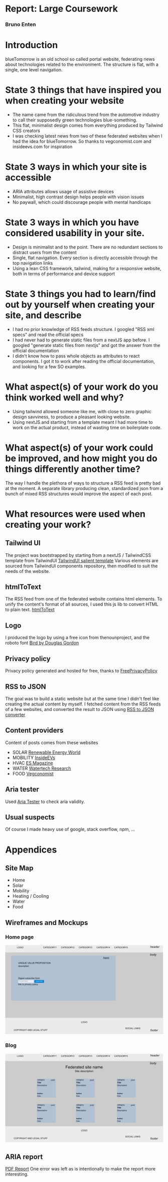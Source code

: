 # Report: Large Coursework
### Bruno Enten

# Introduction
blueTomorrow is an old school so called portal website, federating news about technologies related to the environment. The structure is flat, with a single, one level navigation.

# State 3 things that have inspired you when creating your website
* The name came from the ridiculous trend from the automotive industry to call their supposedly green technologies blue-something.
* This flat, minimalist design comes from everything produced by Tailwind CSS creators
* I was checking latest news from two of these federated websites when I had the idea for blueTomorrow. So thanks to vegconomist.com and insideevs.com for inspiration

# State 3 ways in which your site is accessible
* ARIA attributes allows usage of assistive devices
* Minimalist, high contrast design helps people with vision issues
* No paywall, which could discourage people with mental handicaps

# State 3 ways in which you have considered usability in your site.
* Design is minimalist and to the point. There are no redundant sections to distract users from the content
* Single, flat navigation. Every section is directly accessible through the top navigation links
* Using a lean CSS framework, tailwind, making for a responsive website, both in terms of performance and device support

# State 3 things you had to learn/find out by yourself when creating your site, and describe
* I had no prior knowledge of RSS feeds structure. I googled "RSS xml specs" and read the official specs
* I had never had to generate static files from a nextJS app before. I googled "generate static files from nextjs" and got the answer from the official documentation
* I didn't know how to pass whole objects as attributes to react components. I got it to work after reading the official documentation, and looking for a few SO examples.

# What aspect(s) of your work do you think worked well and why?
* Using tailwind allowed someone like me, with close to zero graphic design savviness, to produce a pleasant looking website.
* Using nextJS and starting from a template meant I had more time to work on the actual product, instead of wasting time on boilerplate code.

# What aspect(s) of your work could be improved, and how might you do things differently another time?
The way I handle the plethora of ways to structure a RSS feed is pretty bad at the moment. A separate library producing clean, standardized json from a bunch of mixed RSS structures would improve the aspect of each post.

# What resources were used when creating your work?
## Tailwind UI
The project was bootstrapped by starting from a nextJS / TailwindCSS template from TailwindUI
[TailwindUI salient template](https://tailwindui.com/templates/salient)
Various elements are sourced from TailwindUI components repository, then modified to suit the needs of the website.

## htmlToText
The RSS feed from one of the federated website contains html elements. To unify the content's format of all sources, I used this js lib to convert HTML to plain text.
[htmlToText](https://github.com/Sanchithasharma/htmlToText)

## Logo
I produced the logo by using a free icon from thenounproject, and the roboto font
[Bird by Douglas Gordon](https://thenounproject.com/browse/icons/term/bird)

## Privacy policy
Privacy policy generated and hosted for free, thanks to
[FreePrivacyPolicy](https://app.freeprivacypolicy.com/)

## RSS to JSON
The goal was to build a static website but at the same time I didn't feel like creating the actual content by myself. I fetched content from the RSS feeds of a few websites, and converted the result to JSON using [RSS to JSON converter](https://jsonformatter.org/rss-to-json)

## Content providers
Content of posts comes from these websites
* SOLAR [Renewable Energy World](https://www.renewableenergyworld.com/)
* MOBILITY [InsideEVs](https://insideevs.com)
* HVAC [ES Magazine](http://www.esmagazine.com)
* WATER [Watertech Research](https://www.watertechresearch.com)
* FOOD [Vegconomist](https://vegconomist.com)

## Aria tester
Used [Aria Tester](https://www.experte.com/accessibility) to check aria validity.
## Usual suspects
Of course I made heavy use of google, stack overflow, npm, ...

# Appendices
## Site Map
- Home
- Solar
- Mobility
- Heating / Cooling
- Water
- Food

## Wireframes and Mockups
### Home page
![home page](blueTomorrow-mock-home.png)
### Blog
![blog](blueTomorrow-mock-blog.png)

## ARIA report
[PDF Report](blueTomorrow-aria-report.pdf)
One error was left as is intentionally to make the report more interesting.